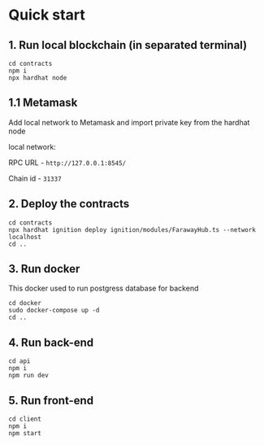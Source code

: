 
# Quick start

## 1. Run local blockchain (in separated terminal)

```shell
cd contracts
npm i
npx hardhat node
```

## 1.1 Metamask

Add local network to Metamask and import private key from the hardhat node

local network:

RPC URL - `http://127.0.0.1:8545/`

Chain id - `31337`

## 2. Deploy the contracts
```shell
cd contracts
npx hardhat ignition deploy ignition/modules/FarawayHub.ts --network localhost
cd ..
```

## 3. Run docker
This docker used to run postgress database for backend
```shell
cd docker
sudo docker-compose up -d
cd ..
```

## 4. Run back-end
```shell
cd api
npm i 
npm run dev
```

## 5. Run front-end
```shell
cd client
npm i 
npm start
```